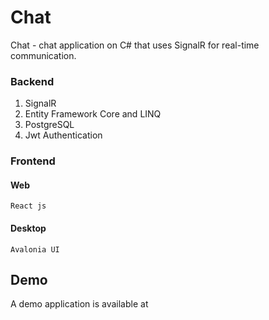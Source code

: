 # Chat
Chat - chat application on C# that uses SignalR for real-time communication.
### Backend
1. SignalR
2. Entity Framework Core and LINQ
3. PostgreSQL
4. Jwt Authentication
### Frontend
  #### Web
    React js
  #### Desktop 
    Avalonia UI

## Demo 
A demo application is available at 
